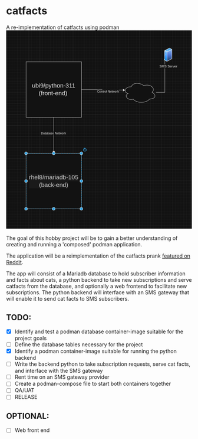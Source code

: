 # catfacts
A re-implementation of catfacts using podman
![functional diagram](functional_diagram.png)


The goal of this hobby project will be to gain a better understanding of creating and running a 'composed' podman application.

The application will be a reimplementation of the catfacts prank [featured on Reddit](https://www.reddit.com/r/funny/comments/owx3v/so_my_little_cousin_posted_on_fb_that_he_was/).

The app will consist of a Mariadb database to hold subscriber information and facts about cats, a python backend to take new subscriptions and serve catfacts from the database, and optionally a web frontend to facilitate new subscriptions. The python backend will interface with an SMS gateway that will enable it to send cat facts to SMS subscribers.

## TODO:
  - [x] Identify and test a podman database container-image suitable for the project goals
  - [ ] Define the database tables necessary for the project
  - [x] Identify a podman container-image suitable for running the python backend
  - [ ] Write the backend python to take subscription requests, serve cat facts, and interface with the SMS gateway
  - [ ] Rent time on an SMS gateway provider
  - [ ] Create a podman-compose file to start both containers together
  - [ ] QA/UAT
  - [ ] RELEASE

## OPTIONAL:
  - [ ] Web front end
